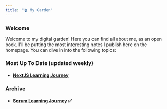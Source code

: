 ```yaml
---
title: "🪴 My Garden"
---
```


### Welcome
Welcome to my digital garden! Here you can find all about me, as an open book. I'll be putting the most interesting notes I publish here on the homepage. You can dive in into the following topics:

### Most Up To Date (updated weekly)
- #### [NextJS Learning Journey](Courses/NextJS/NextJS%20Learning%20Journey.md)


### Archive
- #### [Scrum Learning Journey](PSM_1/Scrum%20Learning%20Journey.md) ✅

